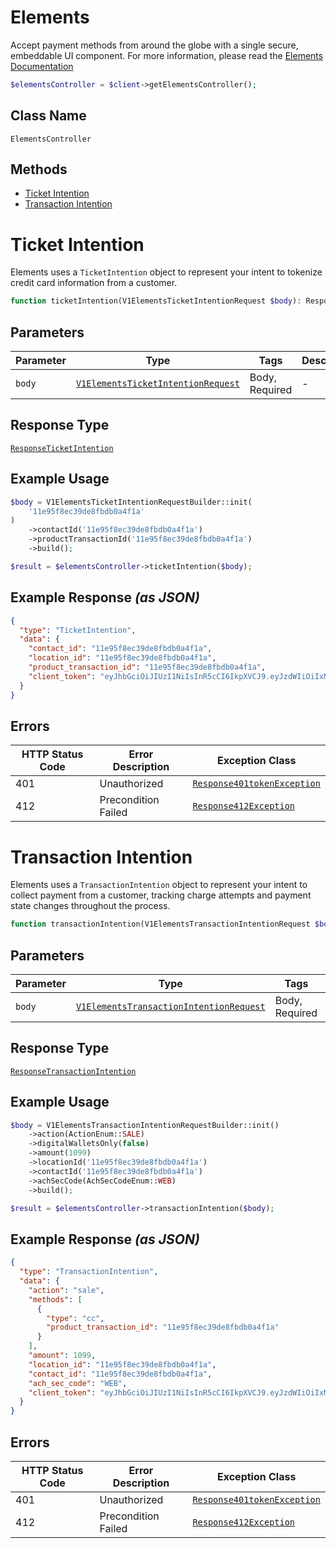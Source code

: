 # Elements

Accept payment methods from around the globe with a single secure, embeddable UI component. For more information, please read the [Elements Documentation](page:elements/overview)

```php
$elementsController = $client->getElementsController();
```

## Class Name

`ElementsController`

## Methods

* [Ticket Intention](../../doc/controllers/elements.md#ticket-intention)
* [Transaction Intention](../../doc/controllers/elements.md#transaction-intention)


# Ticket Intention

Elements uses a `TicketIntention` object to represent your intent to tokenize credit card information from a customer.

```php
function ticketIntention(V1ElementsTicketIntentionRequest $body): ResponseTicketIntention
```

## Parameters

| Parameter | Type | Tags | Description |
|  --- | --- | --- | --- |
| `body` | [`V1ElementsTicketIntentionRequest`](../../doc/models/v1-elements-ticket-intention-request.md) | Body, Required | - |

## Response Type

[`ResponseTicketIntention`](../../doc/models/response-ticket-intention.md)

## Example Usage

```php
$body = V1ElementsTicketIntentionRequestBuilder::init(
    '11e95f8ec39de8fbdb0a4f1a'
)
    ->contactId('11e95f8ec39de8fbdb0a4f1a')
    ->productTransactionId('11e95f8ec39de8fbdb0a4f1a')
    ->build();

$result = $elementsController->ticketIntention($body);
```

## Example Response *(as JSON)*

```json
{
  "type": "TicketIntention",
  "data": {
    "contact_id": "11e95f8ec39de8fbdb0a4f1a",
    "location_id": "11e95f8ec39de8fbdb0a4f1a",
    "product_transaction_id": "11e95f8ec39de8fbdb0a4f1a",
    "client_token": "eyJhbGciOiJIUzI1NiIsInR5cCI6IkpXVCJ9.eyJzdWIiOiIxMjM0NTY3ODkwIiwibmFtZSI6IkpvaG4gRG9lIiwiaWF0IjoxNTE2MjM5MDIyfQ.SflKxwRJSMeKKF2QT4fwpMeJf36POk6yJV_adQssw5c"
  }
}
```

## Errors

| HTTP Status Code | Error Description | Exception Class |
|  --- | --- | --- |
| 401 | Unauthorized | [`Response401tokenException`](../../doc/models/response-401-token-exception.md) |
| 412 | Precondition Failed | [`Response412Exception`](../../doc/models/response-412-exception.md) |


# Transaction Intention

Elements uses a `TransactionIntention` object to represent your intent to collect payment from a customer, tracking charge attempts and payment state changes throughout the process.

```php
function transactionIntention(V1ElementsTransactionIntentionRequest $body): ResponseTransactionIntention
```

## Parameters

| Parameter | Type | Tags | Description |
|  --- | --- | --- | --- |
| `body` | [`V1ElementsTransactionIntentionRequest`](../../doc/models/v1-elements-transaction-intention-request.md) | Body, Required | - |

## Response Type

[`ResponseTransactionIntention`](../../doc/models/response-transaction-intention.md)

## Example Usage

```php
$body = V1ElementsTransactionIntentionRequestBuilder::init()
    ->action(ActionEnum::SALE)
    ->digitalWalletsOnly(false)
    ->amount(1099)
    ->locationId('11e95f8ec39de8fbdb0a4f1a')
    ->contactId('11e95f8ec39de8fbdb0a4f1a')
    ->achSecCode(AchSecCodeEnum::WEB)
    ->build();

$result = $elementsController->transactionIntention($body);
```

## Example Response *(as JSON)*

```json
{
  "type": "TransactionIntention",
  "data": {
    "action": "sale",
    "methods": [
      {
        "type": "cc",
        "product_transaction_id": "11e95f8ec39de8fbdb0a4f1a"
      }
    ],
    "amount": 1099,
    "location_id": "11e95f8ec39de8fbdb0a4f1a",
    "contact_id": "11e95f8ec39de8fbdb0a4f1a",
    "ach_sec_code": "WEB",
    "client_token": "eyJhbGciOiJIUzI1NiIsInR5cCI6IkpXVCJ9.eyJzdWIiOiIxMjM0NTY3ODkwIiwibmFtZSI6IkpvaG4gRG9lIiwiaWF0IjoxNTE2MjM5MDIyfQ.SflKxwRJSMeKKF2QT4fwpMeJf36POk6yJV_adQssw5c"
  }
}
```

## Errors

| HTTP Status Code | Error Description | Exception Class |
|  --- | --- | --- |
| 401 | Unauthorized | [`Response401tokenException`](../../doc/models/response-401-token-exception.md) |
| 412 | Precondition Failed | [`Response412Exception`](../../doc/models/response-412-exception.md) |

